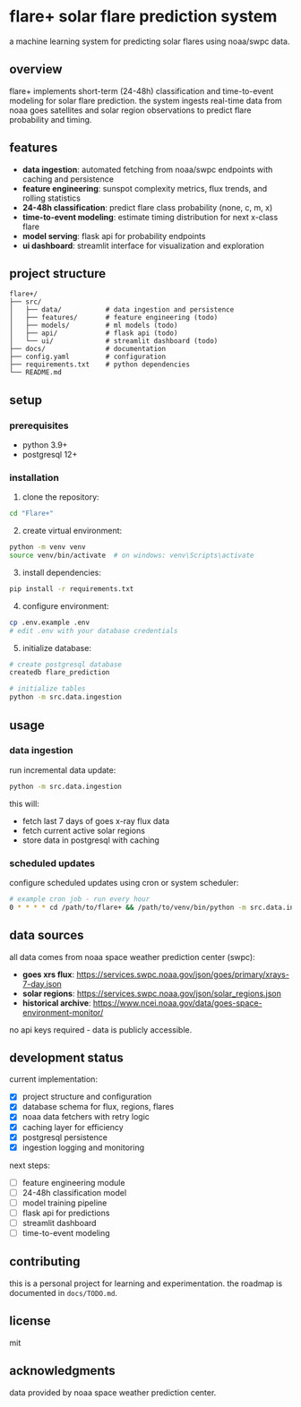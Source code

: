 # flare+ solar flare prediction system

a machine learning system for predicting solar flares using noaa/swpc data.

## overview

flare+ implements short-term (24-48h) classification and time-to-event modeling for solar flare prediction. the system ingests real-time data from noaa goes satellites and solar region observations to predict flare probability and timing.

## features

- **data ingestion**: automated fetching from noaa/swpc endpoints with caching and persistence
- **feature engineering**: sunspot complexity metrics, flux trends, and rolling statistics
- **24-48h classification**: predict flare class probability (none, c, m, x)
- **time-to-event modeling**: estimate timing distribution for next x-class flare
- **model serving**: flask api for probability endpoints
- **ui dashboard**: streamlit interface for visualization and exploration

## project structure

```
flare+/
├── src/
│   ├── data/           # data ingestion and persistence
│   ├── features/       # feature engineering (todo)
│   ├── models/         # ml models (todo)
│   ├── api/            # flask api (todo)
│   └── ui/             # streamlit dashboard (todo)
├── docs/               # documentation
├── config.yaml         # configuration
├── requirements.txt    # python dependencies
└── README.md
```

## setup

### prerequisites

- python 3.9+
- postgresql 12+

### installation

1. clone the repository:
```bash
cd "Flare+"
```

2. create virtual environment:
```bash
python -m venv venv
source venv/bin/activate  # on windows: venv\Scripts\activate
```

3. install dependencies:
```bash
pip install -r requirements.txt
```

4. configure environment:
```bash
cp .env.example .env
# edit .env with your database credentials
```

5. initialize database:
```bash
# create postgresql database
createdb flare_prediction

# initialize tables
python -m src.data.ingestion
```

## usage

### data ingestion

run incremental data update:
```bash
python -m src.data.ingestion
```

this will:
- fetch last 7 days of goes x-ray flux data
- fetch current active solar regions
- store data in postgresql with caching

### scheduled updates

configure scheduled updates using cron or system scheduler:
```bash
# example cron job - run every hour
0 * * * * cd /path/to/flare+ && /path/to/venv/bin/python -m src.data.ingestion
```

## data sources

all data comes from noaa space weather prediction center (swpc):

- **goes xrs flux**: https://services.swpc.noaa.gov/json/goes/primary/xrays-7-day.json
- **solar regions**: https://services.swpc.noaa.gov/json/solar_regions.json
- **historical archive**: https://www.ncei.noaa.gov/data/goes-space-environment-monitor/

no api keys required - data is publicly accessible.

## development status

current implementation:
- [x] project structure and configuration
- [x] database schema for flux, regions, flares
- [x] noaa data fetchers with retry logic
- [x] caching layer for efficiency
- [x] postgresql persistence
- [x] ingestion logging and monitoring

next steps:
- [ ] feature engineering module
- [ ] 24-48h classification model
- [ ] model training pipeline
- [ ] flask api for predictions
- [ ] streamlit dashboard
- [ ] time-to-event modeling

## contributing

this is a personal project for learning and experimentation. the roadmap is documented in `docs/TODO.md`.

## license

mit

## acknowledgments

data provided by noaa space weather prediction center.

